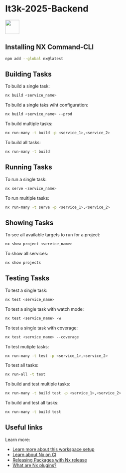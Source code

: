 # It3k-2025-Backend

<a alt="Nx logo" href="https://nx.dev" target="_blank" rel="noreferrer"><img src="https://raw.githubusercontent.com/nrwl/nx/master/images/nx-logo.png" width="45"></a>


## Installing NX Command-CLI
```sh
npm add --global nx@latest
```

## Building Tasks
To build a single task:
```sh
nx build <service_name>
```
To build a single taks wiht configuration:
```sh
nx build <service_name> --prod 
```
To build multiple tasks:
```sh
nx run-many -t build -p <service_1>,<service_2>
```
To build all tasks:
```sh
nx run-many -t build
```

## Running Tasks

To run a single task:
```sh
nx serve <service_name>
```
To run multiple tasks:
```sh
nx run-many -t serve -p <service_1>,<service_2>
```


## Showing Tasks
To see all available targets to run for a project:
```sh
nx show project <service_name>
```
To show all services:
```sh
nx show projects
```

## Testing Tasks
To test a single task:
```sh
nx test <service_name>
```
To test a single task with watch mode:
```sh
nx test <service_name> -w
```
To test a single task with coverage:
```sh
nx test <service_name> --coverage
```
To test mutiple tasks:
```sh
nx run-many -t test -p <service_1>,<service_2>
```
To test all tasks:
```sh
nx run-all -t test
```
To build and test multiple tasks:
```sh
nx run-many -t build test -p <service_1>,<service_2>
```
To build and test all tasks:
```sh
nx run-many -t build test
```

## Useful links

Learn more:

- [Learn more about this workspace setup](https://nx.dev/nx-api/express?utm_source=nx_project&amp;utm_medium=readme&amp;utm_campaign=nx_projects)
- [Learn about Nx on CI](https://nx.dev/ci/intro/ci-with-nx?utm_source=nx_project&utm_medium=readme&utm_campaign=nx_projects)
- [Releasing Packages with Nx release](https://nx.dev/features/manage-releases?utm_source=nx_project&utm_medium=readme&utm_campaign=nx_projects)
- [What are Nx plugins?](https://nx.dev/concepts/nx-plugins?utm_source=nx_project&utm_medium=readme&utm_campaign=nx_projects)